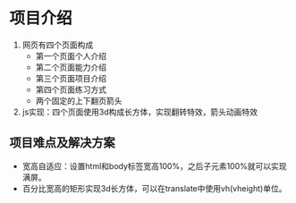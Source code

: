 # 项目介绍
1. 网页有四个页面构成
    - 第一个页面个人介绍
    - 第二个页面能力介绍
    - 第三个页面项目介绍
    - 第四个页面练习方式
    - 两个固定的上下翻页箭头
2. js实现：四个页面使用3d构成长方体，实现翻转特效，箭头动画特效

## 项目难点及解决方案
- 宽高自适应：设置html和body标签宽高100%，之后子元素100%就可以实现满屏。
- 百分比宽高的矩形实现3d长方体，可以在translate中使用vh(vheight)单位。
